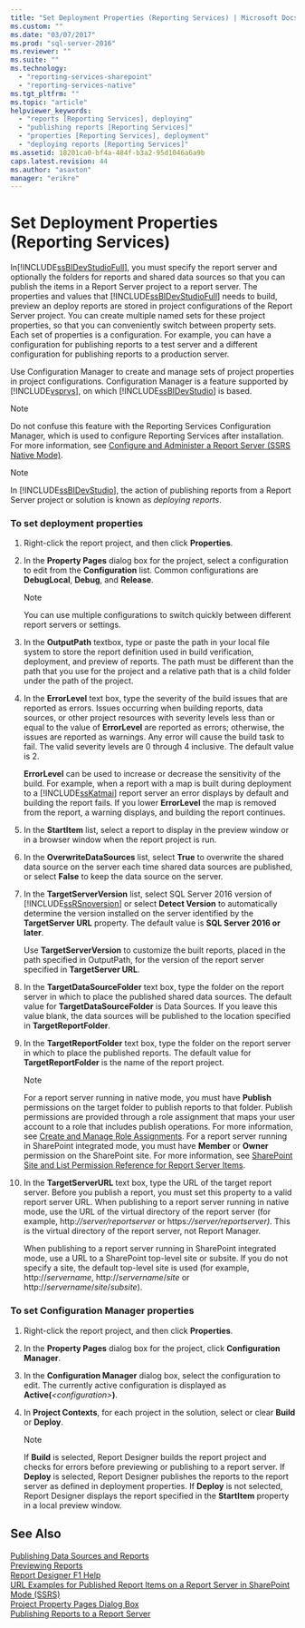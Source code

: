 ```yaml
---
title: "Set Deployment Properties (Reporting Services) | Microsoft Docs"
ms.custom: ""
ms.date: "03/07/2017"
ms.prod: "sql-server-2016"
ms.reviewer: ""
ms.suite: ""
ms.technology: 
  - "reporting-services-sharepoint"
  - "reporting-services-native"
ms.tgt_pltfrm: ""
ms.topic: "article"
helpviewer_keywords: 
  - "reports [Reporting Services], deploying"
  - "publishing reports [Reporting Services]"
  - "properties [Reporting Services], deployment"
  - "deploying reports [Reporting Services]"
ms.assetid: 18201ca0-bf4a-484f-b3a2-95d1046a6a9b
caps.latest.revision: 44
ms.author: "asaxton"
manager: "erikre"
---
```

# Set Deployment Properties (Reporting Services)
  In[!INCLUDE[ssBIDevStudioFull](../../analysis-services/includes/ssbidevstudiofull-md.md)], you must specify the report server and optionally the folders for reports and shared data sources so that you can publish the items in a Report Server project to a report server. The properties and values that [!INCLUDE[ssBIDevStudioFull](../../analysis-services/includes/ssbidevstudiofull-md.md)] needs to build, preview an deploy reports are stored in project configurations of the Report Server project. You can create multiple named sets for these project properties, so that you can conveniently switch between property sets. Each set of properties is a configuration. For example, you can have a configuration for publishing reports to a test server and a different configuration for publishing reports to a production server.  
  
 Use Configuration Manager to create and manage sets of project properties in project configurations. Configuration Manager is a feature supported by [!INCLUDE[vsprvs](../../analysis-services/multidimensional-models/includes/vsprvs-md.md)], on which [!INCLUDE[ssBIDevStudio](../../analysis-services/includes/ssbidevstudio-md.md)] is based.  
  
> [!NOTE]  
>  Do not confuse this feature with the Reporting Services Configuration Manager, which is used to configure Reporting Services after installation. For more information, see [Configure and Administer a Report Server &#40;SSRS Native Mode&#41;](../../reporting-services/report-server/configure-and-administer-a-report-server-ssrs-native-mode.md).  
  
> [!NOTE]  
>  In [!INCLUDE[ssBIDevStudio](../../analysis-services/includes/ssbidevstudio-md.md)], the action of publishing reports from a Report Server project or solution is known as *deploying reports*.  
  
### To set deployment properties  
  
1.  Right-click the report project, and then click **Properties**.  
  
2.  In the **Property Pages** dialog box for the project, select a configuration to edit from the **Configuration** list. Common configurations are **DebugLocal**, **Debug**, and **Release**.  
  
    > [!NOTE]  
    >  You can use multiple configurations to switch quickly between different report servers or settings.  
  
3.  In the **OutputPath**  textbox, type or paste the path in your local file system to store the report definition used in build verification, deployment, and preview of reports. The path must be different than the path that you use for the project and a relative path that is a child folder under the path of the project.  
  
4.  In the **ErrorLevel**  text box, type the severity of the build issues that are reported as errors. Issues occurring when building reports, data sources, or other project resources with severity levels less than or equal to the value of **ErrorLevel**  are reported as errors; otherwise, the issues are reported as warnings. Any error will cause the build task to fail. The valid severity levels are 0 through 4 inclusive. The default value is 2.  
  
     **ErrorLevel** can be used to increase or decrease the sensitivity of the build. For example, when a report with a map is built during deployment to a [!INCLUDE[ssKatmai](../../analysis-services/data-mining/includes/sskatmai-md.md)] report server an error displays by default and building the report fails. If you lower **ErrorLevel** the map is removed from the report, a warning displays, and building the report continues.  
  
5.  In the **StartItem**  list, select a report to display in the preview window or in a browser window when the report project is run.  
  
6.  In the **OverwriteDataSources** list, select **True** to overwrite the shared data source on the server each time shared data sources are published, or select **False** to keep the data source on the server.  
  
7.  In the **TargetServerVersion** list, select SQL Server 2016 version of [!INCLUDE[ssRSnoversion](../../advanced-analytics/r-services/includes/ssrsnoversion-md.md)] or select **Detect Version** to automatically determine the version installed on the server identified by the **TargetServer URL** property. The default value is **SQL Server 2016 or later**.  
  
     Use **TargetServerVersion** to customize the built reports, placed in the path specified in OutputPath, for the version of the report server specified in **TargetServer URL**.  
  
8.  In the **TargetDataSourceFolder** text box, type the folder on the report server in which to place the published shared data sources. The default value for **TargetDataSourceFolder** is Data Sources. If you leave this value blank, the data sources will be published to the location specified in **TargetReportFolder**.  
  
9. In the **TargetReportFolder** text box, type the folder on the report server in which to place the published reports. The default value for **TargetReportFolder**  is the name of the report project.  
  
    > [!NOTE]  
    >  For a report server running in native mode, you must have **Publish** permissions on the target folder to publish reports to that folder. Publish permissions are provided through a role assignment that maps your user account to a role that includes publish operations. For more information, see [Create and Manage Role Assignments](../../reporting-services/security/create-and-manage-role-assignments.md). For a report server running in SharePoint integrated mode, you must have **Member** or **Owner** permission on the SharePoint site. For more information, see [SharePoint Site and List Permission Reference for Report Server Items](../../reporting-services/security/sharepoint-site-and-list-permission-reference-for-report-server-items.md).  
  
10. In the **TargetServerURL** text box, type the URL of the target report server. Before you publish a report, you must set this property to a valid report server URL. When publishing to a report server running in native mode, use the URL of the virtual directory of the report server (for example, http:*//server/reportserver* or https:*//server/reportserver)*. This is the virtual directory of the report server, not Report Manager.  
  
     When publishing to a report server running in SharePoint integrated mode, use a URL to a SharePoint top-level site or subsite. If you do not specify a site, the default top-level site is used (for example, http://*servername*, http://*servername*/*site* or http://*servername*/*site*/*subsite*).  
  
### To set Configuration Manager properties  
  
1.  Right-click the report project, and then click **Properties**.  
  
2.  In the **Property Pages** dialog box for the project, click **Configuration Manager**.  
  
3.  In the **Configuration Manager** dialog box, select the configuration to edit. The currently active configuration is displayed as **Active(***\<configuration>***)**.  
  
4.  In **Project Contexts**, for each project in the solution, select or clear **Build** or **Deploy**.  
  
    > [!NOTE]  
    >  If **Build** is selected, Report Designer builds the report project and checks for errors before previewing or publishing to a report server. If **Deploy** is selected, Report Designer publishes the reports to the report server as defined in deployment properties. If **Deploy** is not selected, Report Designer displays the report specified in the **StartItem** property in a local preview window.  
  
## See Also  
 [Publishing Data Sources and Reports](../../reporting-services/reports/publishing-data-sources-and-reports.md)   
 [Previewing Reports](../../reporting-services/reports/previewing-reports.md)   
 [Report Designer F1 Help](../../reporting-services/tools/report-designer-f1-help.md)   
 [URL Examples for Published Report Items on a Report Server in SharePoint Mode &#40;SSRS&#41;](../../reporting-services/tools/url-examples-for-items-on-a-report-server-sharepoint-mode.md)   
 [Project Property Pages Dialog Box](../../reporting-services/tools/project-property-pages-dialog-box.md)   
 [Publishing Reports to a Report Server](../../reporting-services/reports/publishing-reports-to-a-report-server.md)  
  
  
